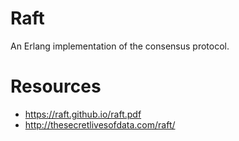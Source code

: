 Raft
===

An Erlang implementation of the consensus protocol.

# Resources

- https://raft.github.io/raft.pdf
- http://thesecretlivesofdata.com/raft/
